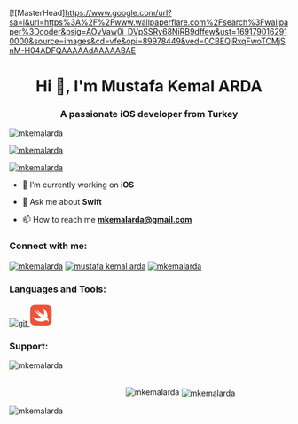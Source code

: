 [![MasterHead]https://www.google.com/url?sa=i&url=https%3A%2F%2Fwww.wallpaperflare.com%2Fsearch%3Fwallpaper%3Dcoder&psig=AOvVaw0i_DVpSSRy68NiRB9dffew&ust=1691790162910000&source=images&cd=vfe&opi=89978449&ved=0CBEQjRxqFwoTCMjSnM-H04ADFQAAAAAdAAAAABAE
<h1 align="center">Hi 👋, I'm Mustafa Kemal ARDA</h1>
<h3 align="center">A passionate iOS developer from Turkey</h3>

<p align="left"> <img src="https://komarev.com/ghpvc/?username=mkemalarda&label=Profile%20views&color=0e75b6&style=flat" alt="mkemalarda" /> </p>

<p align="left"> <a href="https://github.com/ryo-ma/github-profile-trophy"><img src="https://github-profile-trophy.vercel.app/?username=mkemalarda" alt="mkemalarda" /></a> </p>

<p align="left"> <a href="https://twitter.com/mkemalarda" target="blank"><img src="https://img.shields.io/twitter/follow/mkemalarda?logo=twitter&style=for-the-badge" alt="mkemalarda" /></a> </p>

- 🔭 I’m currently working on **iOS**

- 💬 Ask me about **Swift**

- 📫 How to reach me **mkemalarda@gmail.com**

<h3 align="left">Connect with me:</h3>
<p align="left">
<a href="https://twitter.com/mkemalarda" target="blank"><img align="center" src="https://raw.githubusercontent.com/rahuldkjain/github-profile-readme-generator/master/src/images/icons/Social/twitter.svg" alt="mkemalarda" height="30" width="40" /></a>
<a href="https://linkedin.com/in/mustafa kemal arda" target="blank"><img align="center" src="https://raw.githubusercontent.com/rahuldkjain/github-profile-readme-generator/master/src/images/icons/Social/linked-in-alt.svg" alt="mustafa kemal arda" height="30" width="40" /></a>
<a href="https://instagram.com/mkemalarda" target="blank"><img align="center" src="https://raw.githubusercontent.com/rahuldkjain/github-profile-readme-generator/master/src/images/icons/Social/instagram.svg" alt="mkemalarda" height="30" width="40" /></a>
</p>

<h3 align="left">Languages and Tools:</h3>
<p align="left"> <a href="https://git-scm.com/" target="_blank" rel="noreferrer"> <img src="https://www.vectorlogo.zone/logos/git-scm/git-scm-icon.svg" alt="git" width="40" height="40"/> </a> <a href="https://developer.apple.com/swift/" target="_blank" rel="noreferrer"> <img src="https://raw.githubusercontent.com/devicons/devicon/master/icons/swift/swift-original.svg" alt="swift" width="40" height="40"/> </a> </p>

<h3 align="left">Support:</h3>
<p><a href="https://www.buymeacoffee.com/mkemalarda"> <img align="left" src="https://cdn.buymeacoffee.com/buttons/v2/default-yellow.png" height="50" width="210" alt="mkemalarda" /></a></p><br><br>

<p><img align="left" src="https://github-readme-stats.vercel.app/api/top-langs?username=mkemalarda&show_icons=true&locale=en&layout=compact" alt="mkemalarda" /></p>

<p>&nbsp;<img align="center" src="https://github-readme-stats.vercel.app/api?username=mkemalarda&show_icons=true&locale=en" alt="mkemalarda" /></p>

<p><img align="center" src="https://github-readme-streak-stats.herokuapp.com/?user=mkemalarda&" alt="mkemalarda" /></p>
